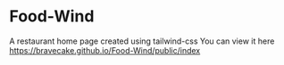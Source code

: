 # Food-Wind
A restaurant home page created using tailwind-css
You can view it here
https://bravecake.github.io/Food-Wind/public/index
